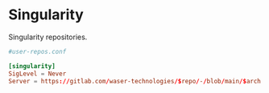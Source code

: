 # Singularity

Singularity repositories.

```conf
#user-repos.conf

[singularity]
SigLevel = Never
Server = https://gitlab.com/waser-technologies/$repo/-/blob/main/$arch
```